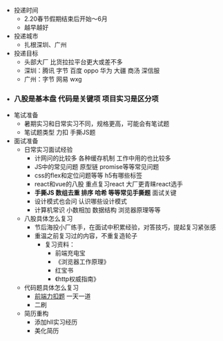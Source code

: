 - 投递时间
	- 2.20春节假期结束后开始～6月
	- 越早越好
- 投递城市
	- 扎根深圳、广州
- 投递目标
	- 头部大厂 比货拉拉平台更大或差不多
	- 深圳：腾讯 字节 百度 oppo 华为 大疆 商汤 深信服
	- 广州：字节 网易 wxg
- ### 八股是基本盘 代码是关键项 项目实习是区分项
- 笔试准备
	- 暑期实习和日常实习不同，规格更高，可能会有笔试题
	- 笔试题类型 力扣 手撕JS题
- 面试准备
	- 日常实习面试经验
		- 计网问的比较多 各种缓存机制 工作中用的也比较多
		- JS中的常见问题 原型链 promise等等常见问题
		- css的flex和定位问题等等 h5有哪些标签
		- react和vue的八股 重点复习react 大厂更青睐react选手
		- **手撕JS 数组去重 排序 哈希 等等常见手撕题** 面试关键
		- 设计模式也会问 认识哪些设计模式
		- 计算机常识 小数相加 数据结构 浏览器原理等等
	- 八股具体怎么复习
		- 节后海投小厂练手，在面试中积累经验，对答技巧，提起复习紧张感
		- 重温之前复习过的内容，不重复造轮子
			- 复习资料：
				- 前端充电宝
				- 《浏览器工作原理》
				- 红宝书
				- 《http权威指南》
	- 代码题具体怎么复习
		- [前端力扣题](https://github.com/hovinghuang/fe-agorithm-interview) 一天一道
		- 二刷 [](https://leetcode.cn/studyplan/30-days-of-javascript/)
	- 简历重构
		- 添加hll实习经历
		- 美化简历